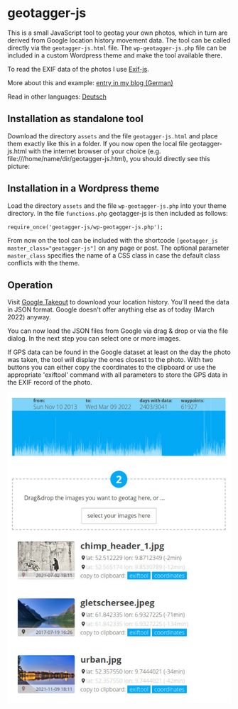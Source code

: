 # geotagger-js
This is a small JavaScript tool to geotag your own photos, which in turn are derived from Google location history movement data. The tool can be called directly via the `geotagger-js.html` file. The `wp-geotagger-js.php` file can be included in a custom Wordpress theme and make the tool available there.

To read the EXIF data of the photos I use [Exif-js](https://github.com/exif-js/exif-js).

More about this and example: [entry in my blog (German)](https://blog.gestreift.net/knowhow/geotagging-mit-googles-standortverlauf/)

Read in other languages: [Deutsch](README.de-de.md)

## Installation as standalone tool
Download the directory `assets` and the file `geotagger-js.html` and place them exactly like this in a folder. If you now open the local file geotagger-js.html with the internet browser of your choice (e.g. file:///home/name/dir/geotagger-js.html), you should directly see this picture:


## Installation in a Wordpress theme
Load the directory `assets` and the file `wp-geotagger-js.php` into your theme directory. In the file `functions.php` geotagger-js is then included as follows:
```
require_once('geotagger-js/wp-geotagger-js.php');
```

From now on the tool can be included with the shortcode `[geotagger_js master_class="geotagger-js"]` on any page or post. The optional parameter `master_class` specifies the name of a CSS class in case the default class conflicts with the theme.

## Operation
Visit [Google Takeout](https://takeout.google.com/settings/takeout/custom/location_history) to download your location history. You'll need the data in JSON format. Google doesn't offer anything else as of today (March 2022) anyway. 

You can now load the JSON files from Google via drag & drop or via the file dialog. In the next step you can select one or more images.

If GPS data can be found in the Google dataset at least on the day the photo was taken, the tool will display the ones closest to the photo. With two buttons you can either copy the coordinates to the clipboard or use the appropriate 'exiftool' command with all parameters to store the GPS data in the EXIF record of the photo.

![Screenshot](screenshot.jpg)
